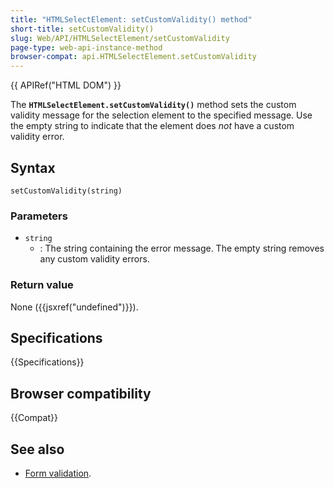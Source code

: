 ```yaml
---
title: "HTMLSelectElement: setCustomValidity() method"
short-title: setCustomValidity()
slug: Web/API/HTMLSelectElement/setCustomValidity
page-type: web-api-instance-method
browser-compat: api.HTMLSelectElement.setCustomValidity
---
```


{{ APIRef("HTML DOM") }}

The **`HTMLSelectElement.setCustomValidity()`** method sets the
custom validity message for the selection element to the specified message. Use the
empty string to indicate that the element does _not_ have a custom validity
error.

## Syntax

```js-nolint
setCustomValidity(string)
```

### Parameters

- `string`
  - : The string containing the error message. The empty string removes any custom validity errors.

### Return value

None ({{jsxref("undefined")}}).

## Specifications

{{Specifications}}

## Browser compatibility

{{Compat}}

## See also

- [Form validation](/en-US/docs/Web/HTML/Constraint_validation).
